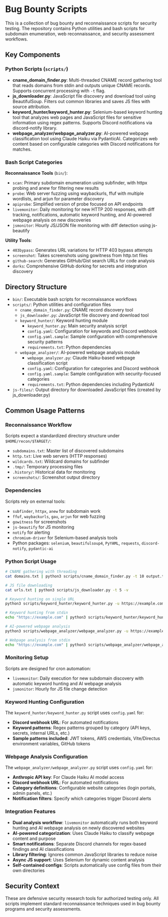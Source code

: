 # Bug Bounty Scripts

This is a collection of bug bounty and reconnaissance scripts for security testing. The repository contains Python utilities and bash scripts for subdomain enumeration, web reconnaissance, and security assessment workflows.

## Key Components

### Python Scripts (`scripts/`)
- **cname_domain_finder.py**: Multi-threaded CNAME record gathering tool that reads domains from stdin and outputs unique CNAME records. Supports concurrent processing with `-t` flag.
- **js_downloader.py**: JavaScript file discovery and download tool using BeautifulSoup. Filters out common libraries and saves JS files with source attribution.
- **keyword_hunter/keyword_hunter.py**: Selenium-based keyword hunting tool that analyzes web pages and JavaScript files for sensitive information using regex patterns. Supports Discord notifications via discord-notify library.
- **webpage_analyzer/webpage_analyzer.py**: AI-powered webpage classification tool using Claude Haiku via PydanticAI. Categorizes web content based on configurable categories with Discord notifications for matches.

### Bash Script Categories

**Reconnaissance Tools** (`bin/`):
- `scan`: Primary subdomain enumeration using subfinder, with httpx probing and anew for filtering new results
- `probe`: Web server fuzzing using waybackurls, ffuf with multiple wordlists, and arjun for parameter discovery
- `apiprobe`: Simplified version of probe focused on API endpoints
- `livemonitor`: Daily monitoring for new HTTP 200 responses, with diff tracking, notifications, automatic keyword hunting, and AI-powered webpage analysis on new discoveries
- `jsmonitor`: Hourly JS/JSON file monitoring with diff detection using js-beautify

**Utility Tools**:
- `403bypass`: Generates URL variations for HTTP 403 bypass attempts
- `screenshot`: Takes screenshots using gowitness from http.txt files
- `github-search`: Generates GitHub/Gist search URLs for code analysis
- `dorks`: Comprehensive GitHub dorking for secrets and integration discovery

## Directory Structure

- `bin/`: Executable bash scripts for reconnaissance workflows
- `scripts/`: Python utilities and configuration files
  - `cname_domain_finder.py`: CNAME record discovery tool
  - `js_downloader.py`: JavaScript file discovery and download tool
  - `keyword_hunter/`: Keyword hunting module
    - `keyword_hunter.py`: Main security analysis script
    - `config.yaml`: Configuration for keywords and Discord webhook
    - `config.yaml.sample`: Sample configuration with comprehensive security patterns
    - `requirements.txt`: Python dependencies
  - `webpage_analyzer/`: AI-powered webpage analysis module
    - `webpage_analyzer.py`: Claude Haiku-based webpage classification script
    - `config.yaml`: Configuration for categories and Discord webhook  
    - `config.yaml.sample`: Sample configuration with security-focused categories
    - `requirements.txt`: Python dependencies including PydanticAI
- `js-files/`: Output directory for downloaded JavaScript files (created by js_downloader.py)

## Common Usage Patterns

### Reconnaissance Workflow
Scripts expect a standardized directory structure under `$HOME/recon/$TARGET/`:
- `subdomains.txt`: Master list of discovered subdomains
- `http.txt`: Live web servers (HTTP responses)
- `wildcards.txt`: Wildcard domains for subfinder
- `.tmp/`: Temporary processing files
- `.history/`: Historical data for monitoring
- `screenshots/`: Screenshot output directory

### Dependencies
Scripts rely on external tools:
- `subfinder`, `httpx`, `anew` for subdomain work
- `ffuf`, `waybackurls`, `gau`, `arjun` for web fuzzing
- `gowitness` for screenshots
- `js-beautify` for JS monitoring
- `notify` for alerting
- `chromium-driver` for Selenium-based analysis tools
- Python packages: `selenium`, `beautifulsoup4`, `PyYAML`, `requests`, `discord-notify`, `pydantic-ai`

### Python Script Usage
```bash
# CNAME gathering with threading
cat domains.txt | python3 scripts/cname_domain_finder.py -t 10 output.txt

# JS file downloading
cat urls.txt | python3 scripts/js_downloader.py -t 5 -v

# Keyword hunting on single URL
python3 scripts/keyword_hunter/keyword_hunter.py -u https://example.com -c scripts/keyword_hunter/config.yaml

# Keyword hunting from stdin
echo "https://example.com" | python3 scripts/keyword_hunter/keyword_hunter.py -c scripts/keyword_hunter/config.yaml

# AI-powered webpage analysis
python3 scripts/webpage_analyzer/webpage_analyzer.py -u https://example.com -c scripts/webpage_analyzer/config.yaml

# Webpage analysis from stdin
echo "https://example.com" | python3 scripts/webpage_analyzer/webpage_analyzer.py
```

### Monitoring Setup
Scripts are designed for cron automation:
- `livemonitor`: Daily execution for new subdomain discovery with automatic keyword hunting and AI webpage analysis
- `jsmonitor`: Hourly for JS file change detection

### Keyword Hunting Configuration
The `keyword_hunter/keyword_hunter.py` script uses `config.yaml` for:
- **Discord webhook URL**: For automated notifications
- **Keyword patterns**: Regex patterns grouped by category (API keys, secrets, internal URLs, etc.)
- **Sample patterns included**: JWT tokens, AWS credentials, Vite/Directus environment variables, GitHub tokens

### Webpage Analysis Configuration
The `webpage_analyzer/webpage_analyzer.py` script uses `config.yaml` for:
- **Anthropic API key**: For Claude Haiku AI model access
- **Discord webhook URL**: For automated notifications
- **Category definitions**: Configurable website categories (login portals, admin panels, etc.)
- **Notification filters**: Specify which categories trigger Discord alerts

### Integration Features
- **Dual analysis workflow**: `livemonitor` automatically runs both keyword hunting and AI webpage analysis on newly discovered websites
- **AI-powered categorization**: Uses Claude Haiku to classify webpage content and purpose
- **Smart notifications**: Separate Discord channels for regex-based findings and AI classifications
- **Library filtering**: Ignores common JavaScript libraries to reduce noise
- **Async JS support**: Uses Selenium for dynamic content analysis
- **Self-contained configs**: Scripts automatically use config files from their own directories

## Security Context

These are defensive security research tools for authorized testing only. All scripts implement standard reconnaissance techniques used in bug bounty programs and security assessments.